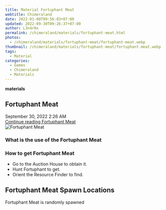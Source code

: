 ```yaml
---
title: Material Fortuphant Meat
webtitle: Chimeraland
date: 2022-01-08T09:56:03+07:00
updated: 2022-09-30T09:26:37+07:00
author: L3n4r0x
permalink: /chimeraland/materials/fortuphant-meat.html
photos:
  - /chimeraland/materials/fortuphant-meat/fortuphant-meat.webp
thumbnail: /chimeraland/materials/fortuphant-meat/fortuphant-meat.webp
tags:
  - Material
categories:
  - Games
  - Chimeraland
  - Materials
---
```


<section id="bootstrap-wrapper">
  <link
    rel="stylesheet"
    href="https://cdn.statically.io/gh/dimaslanjaka/Web-Manajemen/40ac3225/css/bootstrap-4.5-wrapper.css"
  />
  <div
    class="row g-0 border rounded overflow-hidden flex-md-row mb-4 shadow-sm position-relative"
  >
    <div class="col p-4 d-flex flex-column position-static">
      <strong class="d-inline-block mb-2 text-success">materials</strong>
      <h2 class="mb-0">Fortuphant Meat</h2>
      <div class="mb-1 text-muted">September 30, 2022 2:26 AM</div>
      <a
        href="/chimeraland/materials/fortuphant-meat.html"
        class="stretched-link d-none"
        >Continue reading Fortuphant Meat</a
      >
    </div>
    <div class="col-auto d-none d-lg-block">
      <img
        src="/chimeraland/materials/fortuphant-meat/fortuphant-meat.webp"
        alt="Fortuphant Meat"
      />
    </div>
  </div>
  <div class="row">
    <div class="col-lg-6 col-12 mb-2">
      <div class="card">
        <div class="card-body">
          <h3 class="card-title">What is the use of the Fortuphant Meat</h3>
          <div class="card-text"><ul></ul></div>
        </div>
      </div>
    </div>
    <div class="col-lg-6 col-12 mb-2">
      <div class="card">
        <div class="card-body">
          <h3 class="card-title">How to get Fortuphant Meat</h3>
          <div class="card-text">
            <ul>
              <li>Go to the Auction House to obtain it.</li>
              <li>Hunt Fortuphant to get.</li>
              <li>Orient the Resource Finder to find.</li>
            </ul>
          </div>
        </div>
      </div>
    </div>
    <div class="col-12 mb-2">
      <h2>Fortuphant Meat Spawn Locations</h2>
      <p>Fortuphant Meat is randomly spawned</p>
    </div>
  </div>
</section>